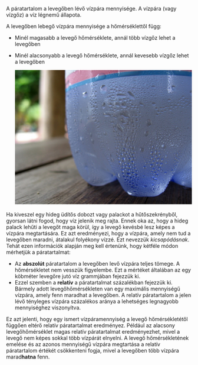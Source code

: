 A páratartalom a levegőben lévő vízpára mennyisége. A vízpára (vagy vízgőz) a víz légnemű állapota.

A levegőben lebegő vízpára mennyisége a hőmérséklettől függ:
- Minél magasabb a levegő hőmérséklete, annál több vízgőz lehet a levegőben
- Minél alacsonyabb a levegő hőmérséklete, annál kevesebb vízgőz lehet a levegőben

    ![](images/condensation.jpg)

Ha kiveszel egy hideg üdítős dobozt vagy palackot a hűtőszekrényből, gyorsan látni fogod, hogy víz jelenik meg rajta. Ennek oka az, hogy a hideg palack lehűti a levegőt maga körül, így a levegő kevésbé lesz képes a vízpára megtartására. Ez azt eredményezi, hogy a vízpára, amely nem tud a levegőben maradni, átalakul folyékony vízzé. Ezt nevezzük *kicsapódásnak*. Tehát ezen információk alapján meg kell értenünk, hogy kétféle módon mérhetjük a páratartalmat:

- Az **abszolút** páratartalom a levegőben levő vízpára teljes tömege. A hőmérsékletet nem vesszük figyelembe. Ezt a mértéket általában az egy köbméter levegőre jutó víz grammjában fejezzük ki.
- Ezzel szemben a **relatív** a páratartalmat százalékban fejezzük ki. Bármely adott levegőhőmérsékleten van egy maximális mennyiségű vízpára, amely fenn maradhat a levegőben. A relatív páratartalom a jelen lévő tényleges vízpára százalékos aránya a lehetséges legnagyobb mennyiséghez viszonyítva.

Ez azt jelenti, hogy egy ismert vízpáramennyiség a levegő hőmérsékletétől függően eltérő relatív páratartalmat eredményez. Például az alacsony levegőhőmérséklet magas relatív páratartalmat eredményezhet, mivel a levegő nem képes sokkal több vízpárát elnyelni. A levegő hőmérsékletének emelése és az azonos mennyiségű vízpára megtartása a relatív páratartalom értékét csökkenteni fogja, mivel a levegőben több vízpára marad**hatna** fenn.

